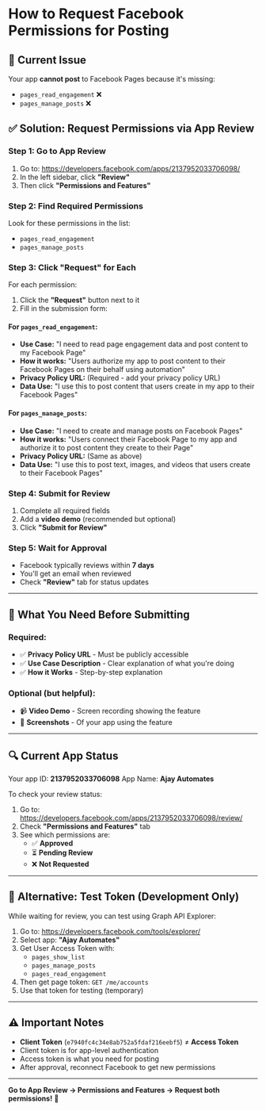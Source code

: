 # How to Request Facebook Permissions for Posting

## 🔴 Current Issue
Your app **cannot post** to Facebook Pages because it's missing:
- `pages_read_engagement` ❌
- `pages_manage_posts` ❌

## ✅ Solution: Request Permissions via App Review

### Step 1: Go to App Review
1. Go to: https://developers.facebook.com/apps/2137952033706098/
2. In the left sidebar, click **"Review"**
3. Then click **"Permissions and Features"**

### Step 2: Find Required Permissions
Look for these permissions in the list:
- `pages_read_engagement`
- `pages_manage_posts`

### Step 3: Click "Request" for Each
For each permission:
1. Click the **"Request"** button next to it
2. Fill in the submission form:

#### For `pages_read_engagement`:
- **Use Case:** "I need to read page engagement data and post content to my Facebook Page"
- **How it works:** "Users authorize my app to post content to their Facebook Pages on their behalf using automation"
- **Privacy Policy URL:** (Required - add your privacy policy URL)
- **Data Use:** "I use this to post content that users create in my app to their Facebook Pages"

#### For `pages_manage_posts`:
- **Use Case:** "I need to create and manage posts on Facebook Pages"
- **How it works:** "Users connect their Facebook Page to my app and authorize it to post content they create to their Page"
- **Privacy Policy URL:** (Same as above)
- **Data Use:** "I use this to post text, images, and videos that users create to their Facebook Pages"

### Step 4: Submit for Review
1. Complete all required fields
2. Add a **video demo** (recommended but optional)
3. Click **"Submit for Review"**

### Step 5: Wait for Approval
- Facebook typically reviews within **7 days**
- You'll get an email when reviewed
- Check **"Review"** tab for status updates

---

## 📝 What You Need Before Submitting

### Required:
- ✅ **Privacy Policy URL** - Must be publicly accessible
- ✅ **Use Case Description** - Clear explanation of what you're doing
- ✅ **How it Works** - Step-by-step explanation

### Optional (but helpful):
- 📹 **Video Demo** - Screen recording showing the feature
- 📸 **Screenshots** - Of your app using the feature

---

## 🔍 Current App Status

Your app ID: **2137952033706098**
App Name: **Ajay Automates**

To check your review status:
1. Go to: https://developers.facebook.com/apps/2137952033706098/review/
2. Check **"Permissions and Features"** tab
3. See which permissions are:
   - ✅ **Approved**
   - ⏳ **Pending Review**
   - ❌ **Not Requested**

---

## 🧪 Alternative: Test Token (Development Only)

While waiting for review, you can test using Graph API Explorer:

1. Go to: https://developers.facebook.com/tools/explorer/
2. Select app: **"Ajay Automates"**
3. Get User Access Token with:
   - `pages_show_list`
   - `pages_manage_posts`
   - `pages_read_engagement`
4. Then get page token: `GET /me/accounts`
5. Use that token for testing (temporary)

---

## ⚠️ Important Notes

- **Client Token** (`e7940fc4c34e8ab752a5fdaf216eebf5`) ≠ **Access Token**
- Client token is for app-level authentication
- Access token is what you need for posting
- After approval, reconnect Facebook to get new permissions

---

**Go to App Review → Permissions and Features → Request both permissions!** 🚀

